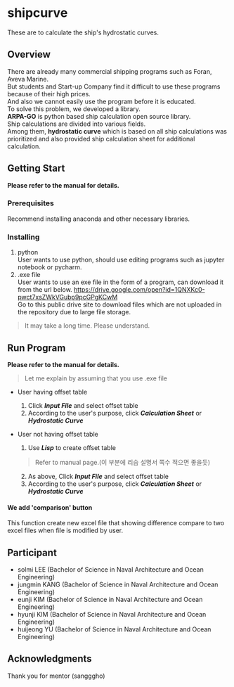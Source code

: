 # shipcurve
These are to calculate the ship's hydrostatic curves.

## Overview

There are already many commercial shipping programs such as Foran, Aveva Marine.  
But students and Start-up Company find it difficult to use these programs because of their high prices.  
And also we cannot easily use the program before it is educated.  
To solve this problem, we developed a library.  
**ARPA-GO** is python based ship calculation open source library.   
Ship calculations are divided into various fields.   
Among them, **hydrostatic curve** which is based on all ship calculations was prioritized and also provided ship calculation sheet for additional calculation.

## Getting Start
**Please refer to the manual for details.**  
### Prerequisites  
  Recommend installing anaconda and other necessary libraries.    
### Installing  
1. python  
  User wants to use python, should use editing programs such as jupyter notebook or pycharm.
2. .exe file  
  User wants to use an exe file in the form of a program, can download it from the url below.
  https://drive.google.com/open?id=1QNXKc0-pwct7xsZWkVGubp9pcGPgKCwM  
  Go to this public drive site to download files which are not uploaded in the repository due to large file storage. 
  > It may take a long time. Please understand.
  
## Run Program  
**Please refer to the manual for details.**  
>Let me explain by assuming that you use .exe file  
* User having offset table 
  1. Click ***Input File*** and select offset table
  2. According to the user's purpose, click ***Calculation Sheet*** or ***Hydrostatic Curve***
  
* User not having offset table
  1. Use ***Lisp*** to create offset table
  > Refer to manual page.(이 부분에 리습 설명서 쪽수 적으면 좋을듯)
  2. As above, Click ***Input File*** and select offset table
  3. According to the user's purpose, click ***Calculation Sheet*** or ***Hydrostatic Curve***  
#### We add 'comparison' button  
  This function create new excel file that showing difference compare to two excel files when file is modified by user.
## Participant
* solmi LEE    (Bachelor of Science in Naval Architecture and Ocean Engineering)  
* jungmin KANG (Bachelor of Science in Naval Architecture and Ocean Engineering)  
* eunji KIM    (Bachelor of Science in Naval Architecture and Ocean Engineering)  
* hyunji KIM   (Bachelor of Science in Naval Architecture and Ocean Engineering)  
* huijeong YU  (Bachelor of Science in Naval Architecture and Ocean Engineering)  

## Acknowledgments
Thank you for mentor (sangggho)
